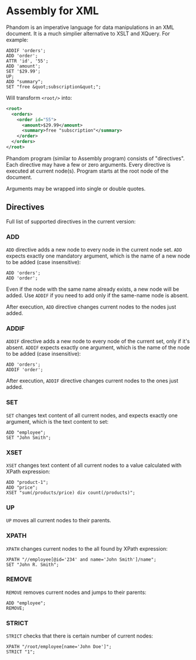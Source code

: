 # Assembly for XML

Phandom is an imperative language for data manipulations in
an XML document. It is a much simplier alternative to
XSLT and XQuery. For example:

```
ADDIF 'orders';
ADD 'order';
ATTR 'id', '55';
ADD 'amount';
SET '$29.99';
UP;
ADD "summary";
SET "free &quot;subscription&quot;";
```

Will transform `<root/>` into:

```xml
<root>
  <orders>
    <order id="55">
      <amount>$29.99</amount>
      <summary>free "subscription"</summary>
    </order>
  </orders>
</root>
```

Phandom program (similar to Assembly program) consists of "directives". Each
directive may have a few or zero arguments. Every directive is executed at
current node(s). Program starts at the root node of the document.

Arguments may be wrapped into single or double quotes.

## Directives

Full list of supported directives in the current version:

### ADD

`ADD` directive adds a new node to every node in the current node set.
`ADD` expects exactly one mandatory argument, which is the name of
a new node to be added (case insensitive):

```
ADD 'orders';
ADD 'order';
```

Even if the node with the same name already exists, a new node
will be added. Use `ADDIF` if you need to add only if the same-name node
is absent.

After execution, `ADD` directive changes current nodes to the nodes just
added.

### ADDIF

`ADDIF` directive adds a new node to every node of the current set,
only if it's absent. `ADDIF` expects exactly one argument, which
is the name of the node to be added (case insensitive):

```
ADD 'orders';
ADDIF 'order';
```

After execution, `ADDIF` directive changes current nodes to the ones just
added.

### SET

`SET` changes text content of all current nodes, and expects
exactly one argument, which is the text content to set:

```
ADD "employee";
SET "John Smith";
```

### XSET

`XSET` changes text content of all current nodes to a value
calculated with XPath expression:

```
ADD "product-1";
ADD "price";
XSET "sum(/products/price) div count(/products)";
```

### UP

`UP` moves all current nodes to their parents.

### XPATH

`XPATH` changes current nodes to the all found by XPath expression:

```
XPATH "//employee[@id='234' and name='John Smith']/name";
SET "John R. Smith";
```

### REMOVE

`REMOVE` removes current nodes and jumps to their parents:

```
ADD "employee";
REMOVE;
```

### STRICT

`STRICT` checks that there is certain number of current nodes:

```
XPATH "/root/employee[name='John Doe']";
STRICT "1";
```

